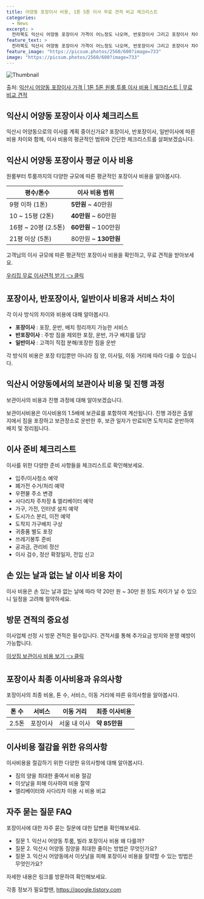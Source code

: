```yaml
---
title: 어양동 포장이사 비용, 1톤 5톤 이사 무료 견적 비교 체크리스트
categories:
  - News
excerpt: >
  전라북도 익산시 어양동 포장이사 가격이 어느정도 나오며, 반포장이사 그리고 포장이사 차이점을 알아보겠습니다. 1톤 2톤 5톤 원룸 투룸 경우 이사 비용은 어느정도 되며, 어디서 무료 비교 견적을 받아 보실 수 있는지 간단한 이사 체크리스트와 함께 알아보겠습니다.익산시 어양동 포장이사 가격 무료 살펴보기 👈 클릭익산시 어양동 포장이사 평균 이사 비용평수익산시 어양동 평균 이사 비용원룸 이사9평 이하 (1톤)5만원 ~ 40만원투룸 이사10 ~ 15평 (2톤)40만원 ~ 60만원투룸/쓰리룸 이사16평 ~ 20평 (2.5톤)60만원 ~ 100만원쓰리룸 이사21평 (5톤) ~80만원 ~ 130만원우리집 무료 이사견적 받기 👈 클릭익산시 어양동 포장, 반포장, 일반이사 비용 및 서비스 차이각각의 서비스는 다르며..
feature_text: >
  전라북도 익산시 어양동 포장이사 가격이 어느정도 나오며, 반포장이사 그리고 포장이사 차이점을 알아보겠습니다. 1톤 2톤 5톤 원룸 투룸 경우 이사 비용은 어느정도 되며, 어디서 무료 비교 견적을 받아 보실 수 있는지 간단한 이사 체크리스트와 함께 알아보겠습니다.익산시 어양동 포장이사 가격 무료 살펴보기 👈 클릭익산시 어양동 포장이사 평균 이사 비용평수익산시 어양동 평균 이사 비용원룸 이사9평 이하 (1톤)5만원 ~ 40만원투룸 이사10 ~ 15평 (2톤)40만원 ~ 60만원투룸/쓰리룸 이사16평 ~ 20평 (2.5톤)60만원 ~ 100만원쓰리룸 이사21평 (5톤) ~80만원 ~ 130만원우리집 무료 이사견적 받기 👈 클릭익산시 어양동 포장, 반포장, 일반이사 비용 및 서비스 차이각각의 서비스는 다르며..
feature_image: "https://picsum.photos/2560/600?image=733"
image: "https://picsum.photos/2560/600?image=733"
---
```


![Thumbnail](https://img1.daumcdn.net/thumb/R800x0/?scode=mtistory2&fname=https%3A%2F%2Fblog.kakaocdn.net%2Fdn%2F47D8X%2FbtsG6aVIZJd%2FZzLVkoswxYBF2Rb09dqrWK%2Fimg.webp)

<p>출처: <a href="https://qoogle.tistory.com/8795" rel="dofollow">익산시 어양동 포장이사 가격 | 1톤 5톤 원룸 투룸 이사 비용 | 체크리스트 | 무료 비교 견적</a> </p>

## 익산시 어양동 포장이사 이사 체크리스트

익산시 어양동으로의 이사를 계획 중이신가요? 포장이사, 반포장이사, 일반이사에 따른 비용 차이와 함께, 이사 비용의 평균적인 범위와 간단한
체크리스트를 살펴보겠습니다.

## 익산시 어양동 포장이사 평균 이사 비용

원룸부터 투룸까지의 다양한 규모에 따른 평균적인 포장이사 비용을 알아봅시다.

평수/톤수 | 이사 비용 범위  
---|---  
9평 이하 (1톤) | **5만원** ~ 40만원  
10 ~ 15평 (2톤) | **40만원** ~ 60만원  
16평 ~ 20평 (2.5톤) | **60만원** ~ 100만원  
21평 이상 (5톤) | 80만원 ~ **130만원**  
  
고객님의 이사 규모에 따른 평균적인 포장이사 비용을 확인하고, 무료 견적을 받아보세요.

[우리집 무료 이사견적 받기 👈 클릭](이사견적신청링크)

## 포장이사, 반포장이사, 일반이사 비용과 서비스 차이

각 이사 방식의 차이와 비용에 대해 알아봅시다.

  * **포장이사** : 포장, 운반, 배치 정리까지 가능한 서비스
  * **반포장이사** : 주방 짐을 제외한 포장, 운반, 가구 배치를 담당
  * **일반이사** : 고객이 직접 분해/포장한 짐을 운반

각 방식의 비용은 포장 타입뿐만 아니라 짐 양, 이사일, 이동 거리에 따라 다를 수 있습니다.

## 익산시 어양동에서의 보관이사 비용 및 진행 과정

보관이사의 비용과 진행 과정에 대해 알아보겠습니다.

보관이사비용은 이사비용의 1.5배에 보관료를 포함하여 계산됩니다. 진행 과정은 출발지에서 짐을 포장하고 보관장소로 운반한 후, 보관 일자가
만료되면 도착지로 운반하여 배치 및 정리됩니다.

## 이사 준비 체크리스트

이사를 위한 다양한 준비 사항들을 체크리스트로 확인해보세요.

  * 입주/이사청소 예약
  * 폐가전 수거/처리 예약
  * 우편물 주소 변경
  * 사다리차 주차장 & 엘리베이터 예약
  * 가구, 가전, 인터넷 설치 예약
  * 도시가스 분리, 이전 예약
  * 도착지 가구배치 구상
  * 귀중품 별도 포장
  * 쓰레기봉투 준비
  * 공과금, 관리비 정산
  * 이사 검수, 정산 확정일자, 전입 신고

## 손 있는 날과 없는 날 이사 비용 차이

이사 비용은 손 있는 날과 없는 날에 따라 약 20만 원 ~ 30만 원 정도 차이가 날 수 있으니 일정을 고려해 절약하세요.

## 방문 견적의 중요성

이사업체 선정 시 방문 견적은 필수입니다. 견적서를 통해 추가요금 방지와 분쟁 예방이 가능합니다.

[이삿짐 보관이사 비용 보기 👈 클릭](이삿짐보관이사비용링크)

## 포장이사 최종 이사비용과 유의사항

포장이사의 최종 비용, 톤 수, 서비스, 이동 거리에 따른 유의사항을 알아봅시다.

톤 수 | 서비스 | 이동 거리 | 최종 이사비용  
---|---|---|---  
2.5톤 | 포장이사 | 서울 내 이사 | **약 85만원**  
  
## 이사비용 절감을 위한 유의사항

이사비용을 절감하기 위한 다양한 유의사항에 대해 알아봅시다.

  * 짐의 양을 최대한 줄여서 비용 절감
  * 이삿날을 피해 이사하여 비용 절약
  * 엘리베이터와 사다리차 이용 시 비용 비교

## 자주 묻는 질문 FAQ

포장이사에 대한 자주 묻는 질문에 대한 답변을 확인해보세요.

  * 질문 1. 익산시 어양동 투룸, 빌라 포장이사 비용 왜 다를까?
  * 질문 2. 익산시 어양동 짐양을 최대한 줄이는 방법은 무엇인가요?
  * 질문 3. 익산시 어양동에서 이삿날을 피해 포장이사 비용을 절약할 수 있는 방법은 무엇인가요?

자세한 내용은 링크를 방문하여 확인해보세요.

 

각종 정보가 필요할땐, <a href="https://qoogle.tistory.com" rel="dofollow">https://qoogle.tistory.com</a>


